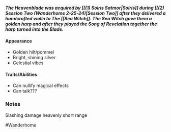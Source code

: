 ***The Heavenblade was acquired by [[(1) Solris Satmor|Solris]] during [[(2) Session Two (Wanderhome 2-25-24)|Session Two]] after they delivered a handcrafted violin to The [[Sea Witch]]. The Sea Witch gave them a golden harp and after they played the Song of Revelation together the harp turned into the Blade.***
#### Appearance
- Golden hilt/pommel
- Bright, shining silver
- Celestial vibes
#### Traits/Abilities
- Can nullify magical effects
- Can talk???
### Notes 
Slashing damage
heavenly
short range


#Wanderhome 